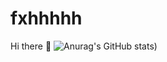 # fxhhhhh
Hi there 👋
![Anurag's GitHub stats](https://github-readme-stats.vercel.app/api?username=fxhhhhh&show_icons=true&theme=radical&&count_private=true))
